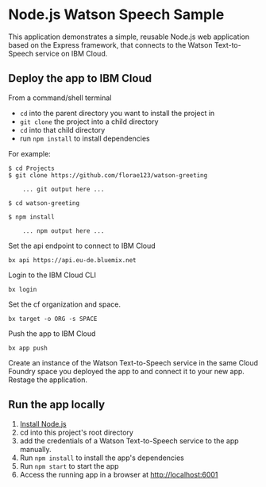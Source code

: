 # Node.js Watson Speech Sample

This application demonstrates a simple, reusable Node.js web application based on the Express framework, that connects to the Watson Text-to-Speech service on IBM Cloud.

## Deploy the app to IBM Cloud

From a command/shell terminal
* `cd` into the parent directory you want to install the project in
* `git clone` the project into a child directory
* `cd` into that child directory
* run `npm install` to install dependencies

For example:

    $ cd Projects
    $ git clone https://github.com/florae123/watson-greeting

        ... git output here ...

    $ cd watson-greeting

    $ npm install

        ... npm output here ...


Set the api endpoint to connect to IBM Cloud

    bx api https://api.eu-de.bluemix.net

Login to the IBM Cloud CLI

    bx login

Set the cf organization and space.

    bx target -o ORG -s SPACE

Push the app to IBM Cloud

    bx app push

Create an instance of the Watson Text-to-Speech service in the same Cloud Foundry space you deployed the app to and connect it to your new app. Restage the application.

## Run the app locally

1. [Install Node.js][]
1. cd into this project's root directory
1. add the credentials of a Watson Text-to-Speech service to the app manually.
1. Run `npm install` to install the app's dependencies
1. Run `npm start` to start the app
1. Access the running app in a browser at <http://localhost:6001>

[Install Node.js]: https://nodejs.org/en/download/

